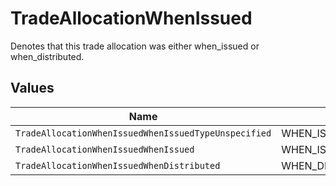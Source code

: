 # TradeAllocationWhenIssued

Denotes that this trade allocation was either when_issued or when_distributed.


## Values

| Name                                                 | Value                                                |
| ---------------------------------------------------- | ---------------------------------------------------- |
| `TradeAllocationWhenIssuedWhenIssuedTypeUnspecified` | WHEN_ISSUED_TYPE_UNSPECIFIED                         |
| `TradeAllocationWhenIssuedWhenIssued`                | WHEN_ISSUED                                          |
| `TradeAllocationWhenIssuedWhenDistributed`           | WHEN_DISTRIBUTED                                     |